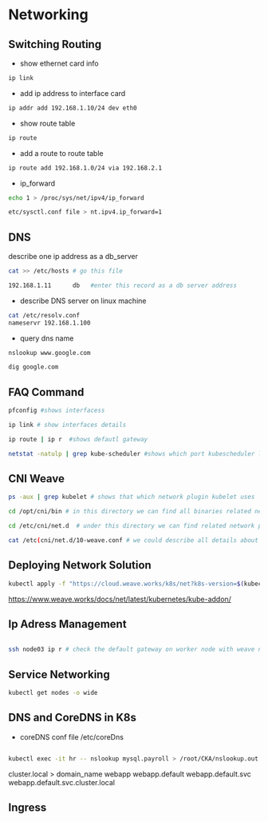 # Networking

## Switching Routing

- show ethernet card info

```bash
ip link
```

- add ip address to interface card

```bash
ip addr add 192.168.1.10/24 dev eth0
```

- show route table

```bash
ip route
```

- add a route to route table

```bash
ip route add 192.168.1.0/24 via 192.168.2.1
```

- ip_forward

```bash
echo 1 > /proc/sys/net/ipv4/ip_forward

etc/sysctl.conf file > nt.ipv4.ip_forward=1
```

## DNS

describe one ip address as a db_server

```bash
cat >> /etc/hosts # go this file

192.168.1.11      db   #enter this record as a db server address
```

- describe DNS server on linux machine

```bash
cat /etc/resolv.conf
nameservr 192.168.1.100
```

- query dns name

```bash
nslookup www.google.com

dig google.com
```

## FAQ Command

```bash
pfconfig #shows interfacess

ip link # show interfaces details

ip route | ip r  #shows defautl gateway

netstat -natulp | grep kube-scheduler #shows which port kubescheduler listens.
```

## CNI Weave

```bash
ps -aux | grep kubelet # shows that which network plugin kubelet uses

cd /opt/cni/bin # in this directory we can find all binaries related network plugins

cd /etc/cni/net.d  # under this directory we can find related network plugin configuration (10-weace.conf)

cat /etc(cni/net.d/10-weave.conf # we could describe all details about network plugin)
```

## Deploying Network Solution

```bash
kubectl apply -f "https://cloud.weave.works/k8s/net?k8s-version=$(kubectl version | base64 | tr -d '\n')"

```

https://www.weave.works/docs/net/latest/kubernetes/kube-addon/

## Ip Adress Management

```bash

ssh node03 ip r # check the default gateway on worker node with weave network

```

## Service Networking

```bash
kubectl get nodes -o wide

```

## DNS and CoreDNS in K8s

- coreDNS conf file /etc/coreDns

```bash

kubectl exec -it hr -- nslookup mysql.payroll > /root/CKA/nslookup.out

```

cluster.local > domain_name
webapp
webapp.default
webapp.default.svc
webapp.default.svc.cluster.local

## Ingress
